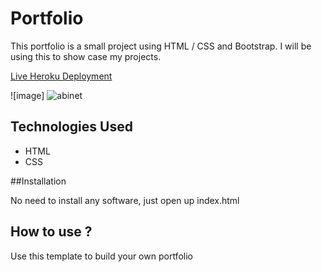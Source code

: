 # Portfolio

This portfolio is a small project using HTML / CSS and Bootstrap. I will be using this to show case my projects.

[Live Heroku Deployment](https://portfolio-abinet.herokuapp.com/)

![image]
![abinet](https://user-images.githubusercontent.com/110650082/187312156-cf9c5f43-19f7-4d3a-a2c2-e4ab74385889.png)



## Technologies Used

* HTML
* CSS

##Installation

No need to install any software, just open up index.html

## How to use ?

Use this template to build your own portfolio

